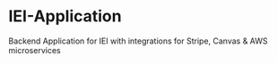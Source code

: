 # IEI-Application
Backend Application for IEI with integrations for Stripe, Canvas &amp; AWS microservices
